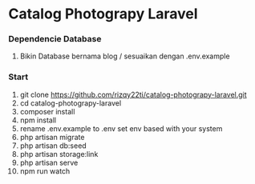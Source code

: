 # Catalog Photograpy Laravel

### Dependencie Database
1. Bikin Database bernama blog / sesuaikan dengan .env.example

### Start
1. git clone https://github.com/rizqy22ti/catalog-photograpy-laravel.git
2. cd catalog-photograpy-laravel
3. composer install
4. npm install
5. rename .env.example to .env set env based with your system
6. php artisan migrate
7. php artisan db:seed
8. php artisan storage:link
9. php artisan serve
10. npm run watch